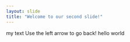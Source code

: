 ```yaml
---
layout: slide
title: "Welcome to our second slide!"
---
```

my text
Use the left arrow to go back!
hello world
